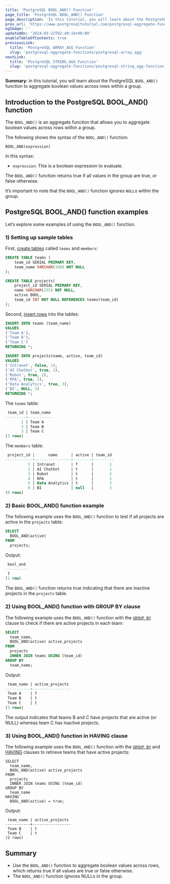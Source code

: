 ```yaml
---
title: 'PostgreSQL BOOL_AND() Function'
page_title: 'PostgreSQL BOOL_AND() Function'
page_description: 'In this tutorial, you will learn about the PostgreSQL BOOL_AND() function to aggregate boolean values across rows within a group.'
prev_url: 'https://www.postgresqltutorial.com/postgresql-aggregate-functions/postgresql-bool_and/'
ogImage: ''
updatedOn: '2024-03-22T02:49:19+00:00'
enableTableOfContents: true
previousLink:
  title: 'PostgreSQL ARRAY_AGG Function'
  slug: 'postgresql-aggregate-functions/postgresql-array_agg'
nextLink:
  title: 'PostgreSQL STRING_AGG Function'
  slug: 'postgresql-aggregate-functions/postgresql-string_agg-function'
---
```


**Summary**: in this tutorial, you will learn about the PostgreSQL `BOOL_AND()` function to aggregate boolean values across rows within a group.

## Introduction to the PostgreSQL BOOL_AND() function

The `BOOL_AND()` is an aggregate function that allows you to aggregate boolean values across rows within a group.

The following shows the syntax of the `BOOL_AND()` function:

```sqlsql
BOOL_AND(expression)
```

In this syntax:

- `expression`: This is a boolean expression to evaluate.

The `BOOL_AND()` function returns true if all values in the group are true, or false otherwise.

It’s important to note that the `BOOL_AND()` function ignores `NULL`s within the group.

## PostgreSQL BOOL_AND() function examples

Let’s explore some examples of using the `BOOL_AND()` function.

### 1\) Setting up sample tables

First, [create tables](../postgresql-tutorial/postgresql-create-table) called `teams` and `members`:

```sql
CREATE TABLE teams (
    team_id SERIAL PRIMARY KEY,
    team_name VARCHAR(100) NOT NULL
);

CREATE TABLE projects(
    project_id SERIAL PRIMARY KEY,
    name VARCHAR(255) NOT NULL,
    active BOOL,
    team_id INT NOT NULL REFERENCES teams(team_id)
);
```

Second, [insert rows](../postgresql-tutorial/postgresql-insert-multiple-rows) into the tables:

```sql
INSERT INTO teams (team_name)
VALUES
('Team A'),
('Team B'),
('Team C')
RETURNING *;

INSERT INTO projects(name, active, team_id)
VALUES
('Intranet', false, 1),
('AI Chatbot', true, 1),
('Robot', true, 2),
('RPA', true, 2),
('Data Analytics', true, 3),
('BI', NULL, 3)
RETURNING *;
```

The `teams` table:

```sql
 team_id | team_name
---------+-----------
       1 | Team A
       2 | Team B
       3 | Team C
(3 rows)
```

The `members` table:

```sql
 project_id |      name      | active | team_id
------------+----------------+--------+---------
          1 | Intranet       | f      |       1
          2 | AI Chatbot     | t      |       1
          3 | Robot          | t      |       2
          4 | RPA            | t      |       2
          5 | Data Analytics | t      |       3
          6 | BI             | null   |       3
(6 rows)
```

### 2\) Basic BOOL_AND() function example

The following example uses the `BOOL_AND()` function to test if all projects are active in the `projects` table:

```sql
SELECT
  BOOL_AND(active)
FROM
  projects;
```

Output:

```sql
 bool_and
----------
 f
(1 row)

```

The `BOOL_AND()` function returns true indicating that there are inactive projects in the `projects` table.

### 2\) Using BOOL_AND() function with GROUP BY clause

The following example uses the `BOOL_AND()` function with the [`GROUP BY`](../postgresql-tutorial/postgresql-group-by) clause to check if there are active projects in each team:

```sql
SELECT
  team_name,
  BOOL_AND(active) active_projects
FROM
  projects
  INNER JOIN teams USING (team_id)
GROUP BY
  team_name;
```

Output:

```sql
 team_name | active_projects
-----------+-----------------
 Team A    | f
 Team B    | t
 Team C    | t
(3 rows)
```

The output indicates that teams B and C have projects that are active (or NULL) whereas team C has inactive projects.

### 3\) Using BOOL_AND() function in HAVING clause

The following example uses the `BOOL_AND()` function with the [`GROUP BY`](../postgresql-tutorial/postgresql-group-by) and [HAVING](../postgresql-tutorial/postgresql-having) clauses to retrieve teams that have active projects:

```
SELECT
  team_name,
  BOOL_AND(active) active_projects
FROM
  projects
  INNER JOIN teams USING (team_id)
GROUP BY
  team_name
HAVING
  BOOL_AND(active) = true;
```

Output:

```
 team_name | active_projects
-----------+-----------------
 Team B    | t
 Team C    | t
(2 rows)

```

## Summary

- Use the `BOOL_AND()` function to aggregate boolean values across rows, which returns true if all values are true or false otherwise.
- The `BOOL_AND()` function ignores NULLs in the group.
